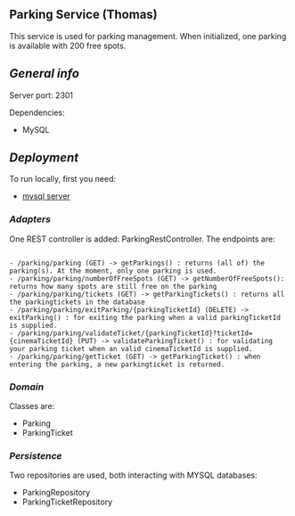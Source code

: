 ## **Parking Service (Thomas)**

This service is used for parking management. When initialized, one parking is available with 200 free spots.

## ***General info***

Server port: 2301

Dependencies:
- MySQL

## ***Deployment***
To run locally, first you need:

- [ mysql server](https://github.com/NeuserThomas/project-system-design#running-locally)
 

### ***Adapters***

One REST controller is added: ParkingRestController. The endpoints are:

```

- /parking/parking (GET) -> getParkings() : returns (all of) the parking(s). At the moment, only one parking is used.
- /parking/parking/numberOfFreeSpots (GET) -> getNumberOfFreeSpots(): returns how many spots are still free on the parking
- /parking/parking/tickets (GET) -> getParkingTickets() : returns all the parkingtickets in the database
- /parking/parking/exitParking/{parkingTicketId} (DELETE) -> exitParking() : for exiting the parking when a valid parkingTicketId is supplied. 
- /parking/parking/validateTicket/{parkingTicketId}?ticketId={cinemaTicketId} (PUT) -> validateParkingTicket() : for validating your parking ticket when an valid cinemaTicketId is supplied.
- /parking/parking/getTicket (GET) -> getParkingTicket() : when entering the parking, a new parkingticket is returned.

```

### ***Domain***

Classes are: 

- Parking 
- ParkingTicket

### ***Persistence***

Two repositories are used, both interacting with MYSQL databases:
- ParkingRepository
- ParkingTicketRepository
